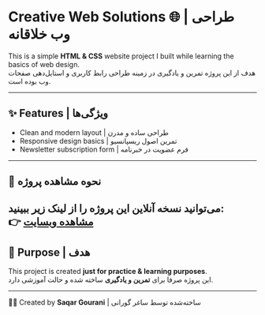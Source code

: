 # Creative Web Solutions 🌐 | طراحی وب خلاقانه

This is a simple **HTML & CSS** website project I built while learning the basics of web design.  
هدف از این پروژه تمرین و یادگیری در زمینه طراحی رابط کاربری و استایل‌دهی صفحات وب بوده است.  

---

## ✨ Features | ویژگی‌ها
- Clean and modern layout | طراحی ساده و مدرن  
- Responsive design basics | تمرین اصول ریسپانسیو  
- Newsletter subscription form | فرم عضویت در خبرنامه  

---

## 🚀 نحوه مشاهده پروژه
می‌توانید نسخه آنلاین این پروژه را از لینک زیر ببینید:  
👉 [مشاهده وبسایت](https://YourUsername.github.io/my-portfolio/)
---
## 🎯 Purpose | هدف

This project is created **just for practice & learning purposes**.  
این پروژه صرفا برای **تمرین و یادگیری** ساخته شده و حالت آموزشی دارد.  

---

👩‍💻 Created by **Saqar Gourani** | ساخته‌شده توسط ساغر گورانی  
